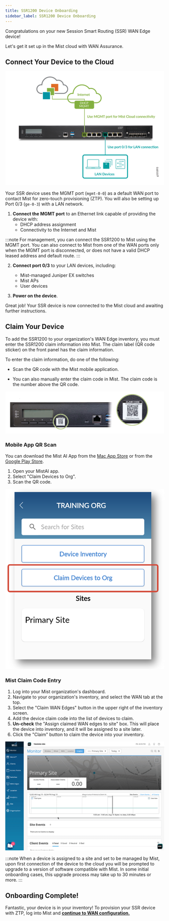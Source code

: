 ```yaml
---
title: SSR1200 Device Onboarding
sidebar_label: SSR1200 Device Onboarding
---
```


Congratulations on your new Session Smart Routing (SSR) WAN Edge device!

Let's get it set up in the Mist cloud with WAN Assurance.

## Connect Your Device to the Cloud

![Port Connections](/img/hdwr_ssr1200_qs_ports_g101893.png)

Your SSR device uses the MGMT port (`mgmt-0-0`) as a default WAN port to contact Mist for zero-touch provisioning (ZTP). You will also be setting up Port 0/3 (`ge-0-3`) with a LAN network.

1. **Connect the MGMT port** to an Ethernet link capable of providing the device with:
    * DHCP address assignment
    * Connectivity to the Internet and Mist

:::note
For management, you can connect the SSR1200 to Mist using the MGMT port. You can also connect to Mist from one of the WAN ports only when the MGMT port is disconnected, or does not have a valid DHCP leased address and default route.
:::

2. **Connect port 0/3** to your LAN devices, including:
    * Mist-managed Juniper EX switches
    * Mist APs
    * User devices

3. **Power on the device**.

Great job! Your SSR device is now connected to the Mist cloud and awaiting further instructions.

## Claim Your Device

To add the SSR1200 to your organization's WAN Edge inventory, you must enter the SSR1200 claim information into Mist. The claim label (QR code sticker) on the front panel has the claim information.

To enter the claim information, do one of the following:

- Scan the QR code with the Mist mobile application.

- You can also manually enter the claim code in Mist. The claim code is the number above the QR code. 

![Claim Code](/img/hdwr_ssr1200_qs_claimcode_s053292.png)

### Mobile App QR Scan

You can download the Mist AI App from the [Mac App Store](https://apps.apple.com/us/app/mistai/id1215196902) or from the [Google Play Store](https://play.google.com/store/apps/details?id=com.mist.mistify&hl=en_US&gl=US).

1. Open your MistAI app.
2. Select "Claim Devices to Org".
3. Scan the QR code.

![Mist AI App](/img/intro_wa_quickstart_mobile_app.png)

### Mist Claim Code Entry

1. Log into your Mist organization's dashboard.
2. Navigate to your organization's inventory, and select the WAN tab at the top.
3. Select the "Claim WAN Edges" button in the upper right of the inventory screen.
4. Add the device claim code into the list of devices to claim.
5. **Un-check** the "Assign claimed WAN edges to site" box. This will place the device into inventory, and it will be assigned to a site later.
6. Click the "Claim" button to claim the device into your inventory.

![Claim device](/img/intro_wa_quickstart_claim.gif)

:::note
When a device is assigned to a site and set to be managed by Mist, upon first connection of the device to the cloud you will be prompted to upgrade to a version of software compatible with Mist. In some initial onboarding cases, this upgrade process may take up to 30 minutes or more.
:::

## Onboarding Complete!

Fantastic, your device is in your inventory! To provision your SSR device with ZTP, log into Mist and **[continue to WAN configuration.](intro_wa_quickstart_1_networks.md)**
